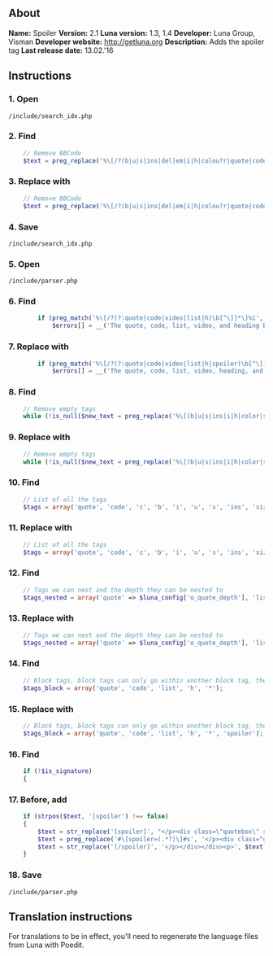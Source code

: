 ## About
**Name:** Spoiler
**Version:** 2.1
**Luna version:** 1.3, 1.4
**Developer:** Luna Group, Visman
**Developer website:** http://getluna.org
**Description:** Adds the spoiler tag
**Last release date:** 13.02.'16

## Instructions

### 1. Open

`/include/search_idx.php`

### 2. Find

```php
	// Remove BBCode
	$text = preg_replace('%\[/?(b|u|s|ins|del|em|i|h|colou?r|quote|code|img|url|email|list|thread|comment|forum|user|left|center|right|hr|justify)(?:\=[^\]]*)?\]%', ' ', $text);
```

### 3. Replace with

```php
	// Remove BBCode
	$text = preg_replace('%\[/?(b|u|s|ins|del|em|i|h|colou?r|quote|code|img|url|email|list|thread|comment|forum|user|left|center|right|hr|justify|spoiler)(?:\=[^\]]*)?\]%', ' ', $text);
```

### 4. Save

`/include/search_idx.php`

### 5. Open

`/include/parser.php`

### 6. Find

```php
		if (preg_match('%\[/?(?:quote|code|video|list|h)\b[^\]]*\]%i', $text))
			$errors[] = __('The quote, code, list, video, and heading BBCodes are not allowed in signatures.', 'luna');
```

### 7. Replace with

```php
		if (preg_match('%\[/?(?:quote|code|video|list|h|spoiler)\b[^\]]*\]%i', $text))
			$errors[] = __('The quote, code, list, video, heading, and spoiler BBCodes are not allowed in signatures.', 'luna');
```

### 8. Find

```php
	// Remove empty tags
	while (!is_null($new_text = preg_replace('%\[(b|u|s|ins|i|h|color|size|center|quote|c|img|url|email|list|sup|sub|video)(?:\=[^\]]*)?\]\s*\[/\1\]%', '', $text))) {
```

### 9. Replace with

```php
	// Remove empty tags
	while (!is_null($new_text = preg_replace('%\[(b|u|s|ins|i|h|color|size|center|quote|c|img|url|email|list|sup|sub|video|spoiler)(?:\=[^\]]*)?\]\s*\[/\1\]%', '', $text))) {
```

### 10. Find

```php
	// List of all the tags
	$tags = array('quote', 'code', 'c', 'b', 'i', 'u', 's', 'ins', 'size', 'center', 'color', 'url', 'email', 'img', 'list', '*', 'h', 'sup', 'sub', 'video');
```

### 11. Replace with

```php
	// List of all the tags
	$tags = array('quote', 'code', 'c', 'b', 'i', 'u', 's', 'ins', 'size', 'center', 'color', 'url', 'email', 'img', 'list', '*', 'h', 'sup', 'sub', 'video', 'spoiler');
```

### 12. Find

```php
	// Tags we can nest and the depth they can be nested to
	$tags_nested = array('quote' => $luna_config['o_quote_depth'], 'list' => 5, '*' => 5);
```

### 13. Replace with

```php
	// Tags we can nest and the depth they can be nested to
	$tags_nested = array('quote' => $luna_config['o_quote_depth'], 'list' => 5, '*' => 5, 'spoiler' => 5);
```

### 14. Find

```php
	// Block tags, block tags can only go within another block tag, they cannot be in a normal tag
	$tags_block = array('quote', 'code', 'list', 'h', '*');
```

### 15. Replace with

```php
	// Block tags, block tags can only go within another block tag, they cannot be in a normal tag
	$tags_block = array('quote', 'code', 'list', 'h', '*', 'spoiler');
```

### 16. Find

```php
	if (!$is_signature)
	{
```

### 17. Before, add

```php
	if (strpos($text, '[spoiler') !== false)
	{
		$text = str_replace('[spoiler]', "</p><div class=\"quotebox\" style=\"padding: 0px;\"><div onclick=\"var e,d,c=this.parentNode,a=c.getElementsByTagName('div')[1],b=this.getElementsByTagName('span')[0];if(a.style.display!=''){while(c.parentNode&&(!d||!e||d==e)){e=d;d=(window.getComputedStyle?getComputedStyle(c, null):c.currentStyle)['backgroundColor'];if(d=='transparent'||d=='rgba(0, 0, 0, 0)')d=e;c=c.parentNode;}a.style.display='';a.style.backgroundColor=d;b.innerHTML='&#9650;';}else{a.style.display='none';b.innerHTML='&#9660;';}\" style=\"font-weight: bold; cursor: pointer; font-size: 0.9em;\"><span style=\"padding: 0 5px;\">&#9660;</span>".$lang_common['Hidden text']."</div><div style=\"padding: 6px; margin: 0; display: none;\"><p>", $text);
		$text = preg_replace('#\[spoiler=(.*?)\]#s', '</p><div class="quotebox" style="padding: 0px;"><div onclick="var e,d,c=this.parentNode,a=c.getElementsByTagName(\'div\')[1],b=this.getElementsByTagName(\'span\')[0];if(a.style.display!=\'\'){while(c.parentNode&&(!d||!e||d==e)){e=d;d=(window.getComputedStyle?getComputedStyle(c, null):c.currentStyle)[\'backgroundColor\'];if(d==\'transparent\'||d==\'rgba(0, 0, 0, 0)\')d=e;c=c.parentNode;}a.style.display=\'\';a.style.backgroundColor=d;b.innerHTML=\'&#9650;\';}else{a.style.display=\'none\';b.innerHTML=\'&#9660;\';}" style="font-weight: bold; cursor: pointer; font-size: 0.9em;"><span style="padding: 0 5px;">&#9660;</span>$1</div><div style="padding: 6px; margin: 0; display: none;"><p>', $text);
		$text = str_replace('[/spoiler]', '</p></div></div><p>', $text);
	}
```

### 18. Save

`/include/parser.php`

## Translation instructions

For translations to be in effect, you'll need to regenerate the language files from Luna with Poedit.
